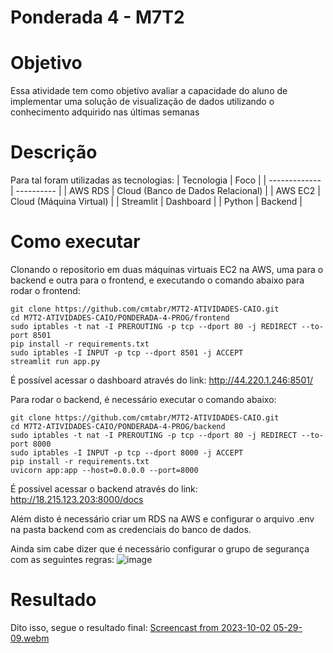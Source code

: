 # Ponderada 4 - M7T2 

# Objetivo 
Essa atividade tem como objetivo avaliar a capacidade do aluno de implementar uma solução de visualização de dados utilizando o conhecimento adquirido nas últimas semanas

# Descrição
Para tal foram utilizadas as tecnologias:
| Tecnologia    | Foco       |
| ------------- | ---------- |
| AWS RDS       | Cloud (Banco de Dados Relacional)     |
| AWS EC2       | Cloud (Máquina Virtual)     |
| Streamlit     | Dashboard  |
| Python        | Backend    |

# Como executar
Clonando o repositorio em duas máquinas virtuais EC2 na AWS, uma para o backend e outra para o frontend, e executando o comando abaixo para rodar o frontend:
```
git clone https://github.com/cmtabr/M7T2-ATIVIDADES-CAIO.git
cd M7T2-ATIVIDADES-CAIO/PONDERADA-4-PROG/frontend
sudo iptables -t nat -I PREROUTING -p tcp --dport 80 -j REDIRECT --to-port 8501
pip install -r requirements.txt
sudo iptables -I INPUT -p tcp --dport 8501 -j ACCEPT
streamlit run app.py
```
É possível acessar o dashboard através do link: http://44.220.1.246:8501/

Para rodar o backend, é necessário executar o comando abaixo:
```
git clone https://github.com/cmtabr/M7T2-ATIVIDADES-CAIO.git
cd M7T2-ATIVIDADES-CAIO/PONDERADA-4-PROG/backend
sudo iptables -t nat -I PREROUTING -p tcp --dport 80 -j REDIRECT --to-port 8000
sudo iptables -I INPUT -p tcp --dport 8000 -j ACCEPT
pip install -r requirements.txt
uvicorn app:app --host=0.0.0.0 --port=8000
```
É possível acessar o backend através do link: http://18.215.123.203:8000/docs

Além disto é necessário criar um RDS na AWS e configurar o arquivo .env na pasta backend com as credenciais do banco de dados.

Ainda sim cabe dizer que é necessário configurar o grupo de segurança com as seguintes regras:
![image](https://github.com/cmtabr/M7T2-ATIVIDADES-CAIO/assets/99201276/e3a8179b-7b5c-4dea-8b69-e695a2ee0e2e)

# Resultado
Dito isso, segue o resultado final:
[Screencast from 2023-10-02 05-29-09.webm](https://github.com/cmtabr/M7T2-ATIVIDADES-CAIO/assets/99201276/a4a9593f-578c-4d7e-82ca-fd3a79810c03)
